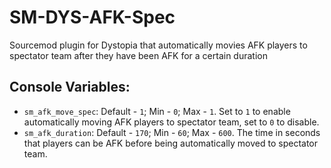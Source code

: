 # SM-DYS-AFK-Spec
Sourcemod plugin for Dystopia that automatically movies AFK players to spectator team after they have been AFK for a certain duration  

## Console Variables:  
- `sm_afk_move_spec`: Default - `1`; Min - `0`; Max - `1`. Set to `1` to enable automatically moving AFK players to spectator team, set to `0` to disable.
- `sm_afk_duration`: Default - `170`; Min - `60`; Max - `600`. The time in seconds that players can be AFK before being automatically moved to spectator team.

